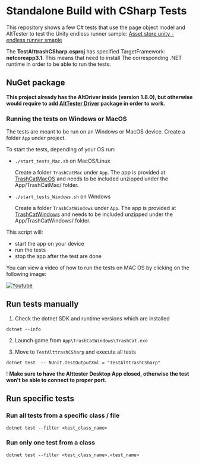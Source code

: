 # Standalone Build with CSharp Tests

This repository shows a few C# tests that use the page object model and AltTester to test the Unity endless runner sample:
[Asset store unity - endless runner smaple](https://assetstore.unity.com/packages/essentials/tutorial-projects/endless-runner-sample-game-87901)

The **TestAlttrashCSharp.csproj** has specified TargetFramework: **netcoreapp3.1.** This means that need to install The corresponding .NET runtime in order to be able to run the tests.

## NuGet package

**This project already has the AltDriver inside (version 1.8.0), but otherwise would require to add [AltTester Driver](https://www.nuget.org/packages/AltTester-Driver) package in order to work.**

### Running the tests on Windows or MacOS
The tests are meant to be run on an Windows or MacOS device.
Create a folder `App` under project.

To start the tests, depending of your OS run:

- `./start_tests_Mac.sh` on MacOS/Linux

    Create a folder `TrashCatMac` under `App`.
    The app is provided at [TrashCatMacOS](https://altom.com/app/uploads/AltTester/TrashCat/TrashCatMacOS.app.zip) and needs to be included unzipped under the App/TrashCatMac/ folder.

- `./start_tests_Windows.sh` on Windows

    Create a folder `TrashCatWindows` under `App`.
    The app is provided at [TrashCatWindows](https://altom.com/app/uploads/AltTester/TrashCat/TrashCatWindows.zip) and needs to be included unzipped under the App/TrashCatWindows/ folder.
    
This script will:

- start the app on your device
- run the tests
- stop the app after the test are done

You can view a video of how to run the tests on MAC OS by clicking on the following image: 

[![Youtube](http://img.youtube.com/vi/tr3_8YawBck/0.jpg)](https://www.youtube.com/embed/tr3_8YawBck "Youtube")

## Run tests manually

1. Check the dotnet SDK and runtime versions which are installed

```
dotnet --info
```

2. Launch game from `App\TrashCatWindows\TrashCat.exe`

3. Move to `TestAlttrashCSharp` and execute all tests

```
dotnet test  -- NUnit.TestOutputXml = "TestAlttrashCSharp"
```


! **Make sure to have the Alttester Desktop App closed, otherwise the test won't be able to connect to proper port.**

## Run specific tests

### Run all tests from a specific class / file

```
dotnet test --filter <test_class_name>
```

### Run only one test from a class

```
dotnet test --filter <test_class_name>.<test_name>
```